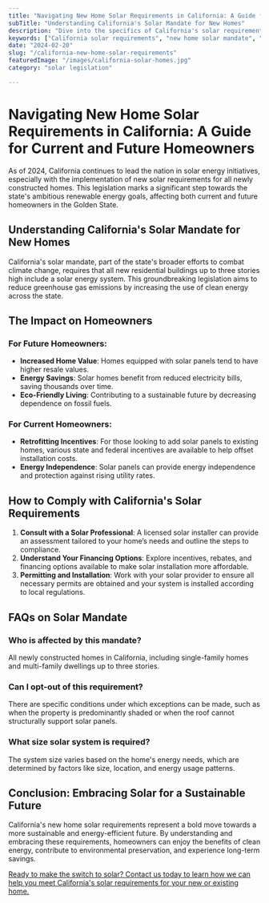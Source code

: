 ```yaml
---
title: "Navigating New Home Solar Requirements in California: A Guide for Current and Future Homeowners"
subTitle: "Understanding California's Solar Mandate for New Homes"
description: "Dive into the specifics of California's solar requirements for new homes. This guide explains the legislation, its impact on homeowners, and how to comply with these eco-friendly mandates in 2024."
keywords: ["California solar requirements", "new home solar mandate", "solar legislation California", "homeowner solar guide", "2024 solar laws"]
date: "2024-02-20"
slug: "/california-new-home-solar-requirements"
featuredImage: "/images/california-solar-homes.jpg"
category: "solar legislation"

---
```


# Navigating New Home Solar Requirements in California: A Guide for Current and Future Homeowners

As of 2024, California continues to lead the nation in solar energy initiatives, especially with the implementation of new solar requirements for all newly constructed homes. This legislation marks a significant step towards the state's ambitious renewable energy goals, affecting both current and future homeowners in the Golden State.

## Understanding California's Solar Mandate for New Homes

California's solar mandate, part of the state's broader efforts to combat climate change, requires that all new residential buildings up to three stories high include a solar energy system. This groundbreaking legislation aims to reduce greenhouse gas emissions by increasing the use of clean energy across the state.

## The Impact on Homeowners

### For Future Homeowners:
- **Increased Home Value**: Homes equipped with solar panels tend to have higher resale values.
- **Energy Savings**: Solar homes benefit from reduced electricity bills, saving thousands over time.
- **Eco-Friendly Living**: Contributing to a sustainable future by decreasing dependence on fossil fuels.

### For Current Homeowners:
- **Retrofitting Incentives**: For those looking to add solar panels to existing homes, various state and federal incentives are available to help offset installation costs.
- **Energy Independence**: Solar panels can provide energy independence and protection against rising utility rates.

## How to Comply with California's Solar Requirements

1. **Consult with a Solar Professional**: A licensed solar installer can provide an assessment tailored to your home’s needs and outline the steps to compliance.
2. **Understand Your Financing Options**: Explore incentives, rebates, and financing options available to make solar installation more affordable.
3. **Permitting and Installation**: Work with your solar provider to ensure all necessary permits are obtained and your system is installed according to local regulations.

## FAQs on Solar Mandate

### Who is affected by this mandate?
All newly constructed homes in California, including single-family homes and multi-family dwellings up to three stories.

### Can I opt-out of this requirement?
There are specific conditions under which exceptions can be made, such as when the property is predominantly shaded or when the roof cannot structurally support solar panels.

### What size solar system is required?
The system size varies based on the home's energy needs, which are determined by factors like size, location, and energy usage patterns.

## Conclusion: Embracing Solar for a Sustainable Future

California's new home solar requirements represent a bold move towards a more sustainable and energy-efficient future. By understanding and embracing these requirements, homeowners can enjoy the benefits of clean energy, contribute to environmental preservation, and experience long-term savings.

[Ready to make the switch to solar? Contact us today to learn how we can help you meet California's solar requirements for your new or existing home.](/)

